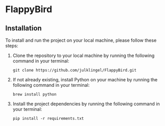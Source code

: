 # FlappyBird

## Installation

To install and run the project on your local machine, please follow these steps:

1. Clone the repository to your local machine by running the following command in your terminal:

    ```
    git clone https://github.com/julklingel/FlappyBird.git
    ```

2. If not already existing, install Python on your machine by running the following command in your terminal:

    ```
    brew install python
    ```

3. Install the project dependencies by running the following command in your terminal:

    ```
    pip install -r requirements.txt 
    ```

